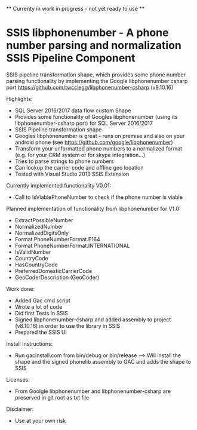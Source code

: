 ** Currenty in work in progress - not yet ready to use **

# SSIS libphonenumber - A phone number parsing and normalization SSIS Pipeline Component
SSIS pipeline transformation shape, which provides some phone number parsing functionality by implementing the Google libphonenumber csharp port https://github.com/twcclegg/libphonenumber-csharp (v8.10.16)

Highlights:
* SQL Server 2016/2017 data flow custom Shape
* Provides some functionality of Googles libphonenumber (using its libphonenumber-csharp port) for SQL Server 2016/2017
* SSIS Pipeline transformation shape
* Googles libphonenumber is great - runs on premise and also on your android phone (see https://github.com/google/libphonenumber)
* Transform your unformatted phone numbers to a normalized format (e.g. for your CRM system or for skype integration...)
* Tries to parse strings to phone numbers
* Can lookup the carrier code and offline geo location
* Tested with Visual Studio 2019 SSIS Extension

Currently implemented functionality V0.01:
* Call to IsViablePhoneNumber to check if the phone number is viable

Planned implementation of functionality from libphonenumber for V1.0:
* ExtractPossibleNumber
* NormalizedNumber
* NormalizedDigitsOnly
* Format PhoneNumberFormat.E164
* Format PhoneNumberFormat.INTERNATIONAL
* IsValidNumber
* CountryCode
* HasCountryCode
* PreferredDomesticCarrierCode
* GeoCoderDescription (GeoCoder)

Work done:
* Added Gac cmd script
* Wrote a lot of code
* Did first Tests in SSIS
* Signed libphonenumber-csharp and added assembly to project (v8.10.16) in order to use the library in SSIS
* Prepared the SSIS UI

Install Instructions:
* Run gacinstall.com from bin/debug or bin/release --> Will install the shape and the signed phonelib assembly to GAC and adds the shape to SSIS

Licenses:
* From Goolgle libphonenumber and libphonenumber-csharp are preserved in git root as txt file

Disclaimer:
* Use at your own risk
